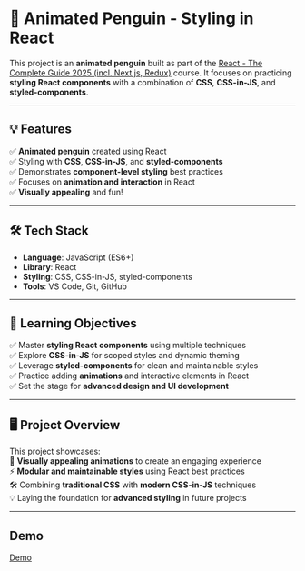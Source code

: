 # 🐧 Animated Penguin - Styling in React

This project is an **animated penguin** built as part of the [React - The Complete Guide 2025 (incl. Next.js, Redux)](https://www.udemy.com/course/react-the-complete-guide-incl-redux/) course. It focuses on practicing **styling React components** with a combination of **CSS**, **CSS-in-JS**, and **styled-components**.

---

## 💡 Features

✅ **Animated penguin** created using React  
✅ Styling with **CSS**, **CSS-in-JS**, and **styled-components**  
✅ Demonstrates **component-level styling** best practices  
✅ Focuses on **animation and interaction** in React  
✅ **Visually appealing** and fun!

---

## 🛠️ Tech Stack

- **Language**: JavaScript (ES6+)
- **Library**: React
- **Styling**: CSS, CSS-in-JS, styled-components
- **Tools**: VS Code, Git, GitHub

---

## 🎯 Learning Objectives

✅ Master **styling React components** using multiple techniques  
✅ Explore **CSS-in-JS** for scoped styles and dynamic theming  
✅ Leverage **styled-components** for clean and maintainable styles  
✅ Practice adding **animations** and interactive elements in React  
✅ Set the stage for **advanced design and UI development**

---

## 🖥️ Project Overview

This project showcases:  
🎨 **Visually appealing animations** to create an engaging experience  
⚡️ **Modular and maintainable styles** using React best practices  
🛠️ Combining **traditional CSS** with **modern CSS-in-JS** techniques  
💡 Laying the foundation for **advanced styling** in future projects

---

## Demo
[Demo](https://flavia3107.github.io/penguin-react/)
